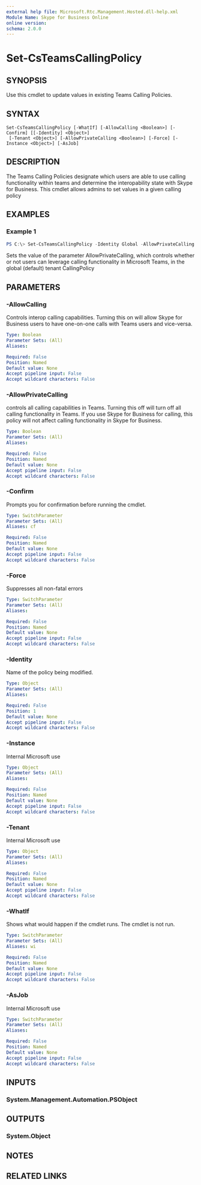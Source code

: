 ```yaml
---
external help file: Microsoft.Rtc.Management.Hosted.dll-help.xml
Module Name: Skype for Business Online
online version:
schema: 2.0.0
---
```


# Set-CsTeamsCallingPolicy

## SYNOPSIS

Use this cmdlet to update values in existing Teams Calling Policies.

## SYNTAX

```
Set-CsTeamsCallingPolicy [-WhatIf] [-AllowCalling <Boolean>] [-Confirm] [[-Identity] <Object>]
 [-Tenant <Object>] [-AllowPrivateCalling <Boolean>] [-Force] [-Instance <Object>] [-AsJob]
```

## DESCRIPTION
The Teams Calling Policies designate which users are able to use calling functionality within teams and determine the interopability state with Skype for Business.  This cmdlet allows admins to set values in a given calling policy

## EXAMPLES

### Example 1
```powershell
PS C:\> Set-CsTeamsCallingPolicy -Identity Global -AllowPrivateCalling $true
```

Sets the value of the parameter AllowPrivateCalling, which controls whether or not users can leverage calling functionality in Microsoft Teams, in the global (default) tenant CallingPolicy 
## PARAMETERS

### -AllowCalling
Controls interop calling capabilities. Turning this on will allow Skype for Business users to have one-on-one calls with Teams users and vice-versa. 

```yaml
Type: Boolean
Parameter Sets: (All)
Aliases:

Required: False
Position: Named
Default value: None
Accept pipeline input: False
Accept wildcard characters: False
```

### -AllowPrivateCalling
controls all calling capabilities in Teams. Turning this off will turn off all calling functionality in Teams. If you use Skype for Business for calling, this policy will not affect calling functionality in Skype for Business.

```yaml
Type: Boolean
Parameter Sets: (All)
Aliases:

Required: False
Position: Named
Default value: None
Accept pipeline input: False
Accept wildcard characters: False
```

### -Confirm
Prompts you for confirmation before running the cmdlet.

```yaml
Type: SwitchParameter
Parameter Sets: (All)
Aliases: cf

Required: False
Position: Named
Default value: None
Accept pipeline input: False
Accept wildcard characters: False
```

### -Force
Suppresses all non-fatal errors

```yaml
Type: SwitchParameter
Parameter Sets: (All)
Aliases:

Required: False
Position: Named
Default value: None
Accept pipeline input: False
Accept wildcard characters: False
```

### -Identity
Name of the policy being modified.

```yaml
Type: Object
Parameter Sets: (All)
Aliases:

Required: False
Position: 1
Default value: None
Accept pipeline input: False
Accept wildcard characters: False
```

### -Instance
Internal Microsoft use

```yaml
Type: Object
Parameter Sets: (All)
Aliases:

Required: False
Position: Named
Default value: None
Accept pipeline input: False
Accept wildcard characters: False
```

### -Tenant
Internal Microsoft use

```yaml
Type: Object
Parameter Sets: (All)
Aliases:

Required: False
Position: Named
Default value: None
Accept pipeline input: False
Accept wildcard characters: False
```

### -WhatIf
Shows what would happen if the cmdlet runs.
The cmdlet is not run.

```yaml
Type: SwitchParameter
Parameter Sets: (All)
Aliases: wi

Required: False
Position: Named
Default value: None
Accept pipeline input: False
Accept wildcard characters: False
```

### -AsJob
Internal Microsoft use

```yaml
Type: SwitchParameter
Parameter Sets: (All)
Aliases:

Required: False
Position: Named
Default value: None
Accept pipeline input: False
Accept wildcard characters: False
```

## INPUTS

### System.Management.Automation.PSObject


## OUTPUTS

### System.Object

## NOTES

## RELATED LINKS
